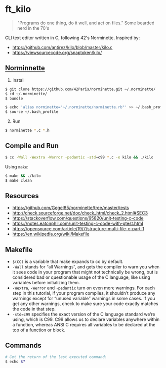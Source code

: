 # ft_kilo

> "Programs do one thing, do it well, and act on files."
> Some bearded nerd in the 70's

CLI text editor written in C, following 42's Norminette. Inspired by:

- https://github.com/antirez/kilo/blob/master/kilo.c
- https://viewsourcecode.org/snaptoken/kilo/

## [Norminnette](https://github.com/42Paris/norminette)

1. Install

```bash
$ git clone https://github.com/42Paris/norminette.git ~/.norminette/
$ cd ~/.norminette/
$ bundle

$ echo 'alias norminette="~/.norminette/norminette.rb"' >> ~/.bash_profile
$ source ~/.bash_profile
```

2. Run

```bash
$ norminette *.c *.h
```

## Compile and Run

```bash
$ cc -Wall -Wextra -Werror -pedantic -std=c99 *.c -o kilo && ./kilo
```

Using `make`:

```bash
$ make && ./kilo
$ make clean
```

## Resources

- https://github.com/Gegel85/norminette/tree/master/tests
- http://check.sourceforge.net/doc/check_html/check_2.html#SEC3
- https://stackoverflow.com/questions/65820/unit-testing-c-code
- https://notes.eatonphil.com/unit-testing-c-code-with-gtest.html
- https://opensource.com/article/19/7/structure-multi-file-c-part-1
- https://en.wikipedia.org/wiki/Makefile

## Makefile

- `$(CC)` is a variable that make expands to cc by default.
- `-Wall` stands for “all Warnings”, and gets the compiler to warn you when it
sees code in your program that might not technically be wrong, but is considered
bad or questionable usage of the C language, like using variables before
initializing them.
- `-Wextra`, `-Werror` and `-pedantic` turn on even more warnings. For each step
in this tutorial, if your program compiles, it shouldn’t produce any warnings
except for “unused variable” warnings in some cases. If you get any other
warnings, check to make sure your code exactly matches the code in that step.
- `-std=c99` specifies the exact version of the C language standard we’re using,
which is C99. C99 allows us to declare variables anywhere within a function,
whereas ANSI C requires all variables to be declared at the top of a function or
block.

## Commands

```bash
# Get the return of the last executed command:
$ echo $?
```
